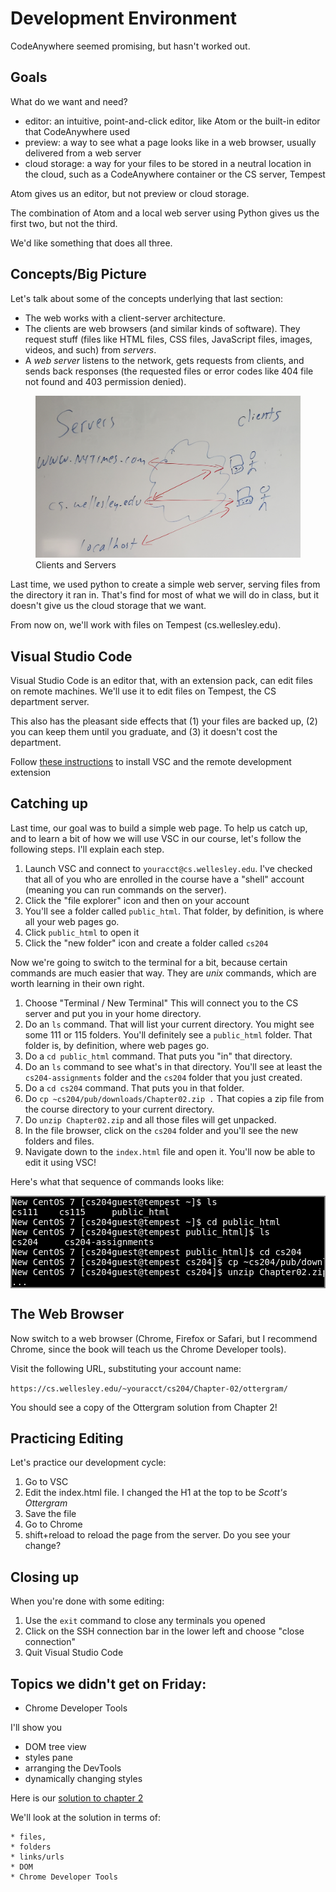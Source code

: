 # Development Environment

CodeAnywhere seemed promising, but hasn't worked out.

## Goals

What do we want and need?

* editor: an intuitive, point-and-click editor, like Atom or the built-in editor
  that CodeAnywhere used
* preview: a way to see what a page looks like in a web browser, usually
  delivered from a web server
* cloud storage: a way for your files to be stored in a neutral location
  in the cloud, such as a CodeAnywhere container or the CS server, Tempest

Atom gives us an editor, but not preview or cloud storage.

The combination of Atom and a local web server using Python gives us the
first two, but not the third.

We'd like something that does all three.

## Concepts/Big Picture

Let's talk about some of the concepts underlying that last section:

* The web works with a client-server architecture.
* The clients are web browsers (and similar kinds of software). They
request stuff (files like HTML files, CSS files, JavaScript files, images,
videos, and such) from <em>servers</em>.
* A *web server* listens to the network, gets
requests from clients, and sends back responses (the requested files or error codes
like 404 file not found and 403 permission denied).

<figure>
<img src="clients-and-servers-sketch.jpg">
<figcaption>Clients and Servers</figcaption>
</figure>

Last time, we used python to create a simple web server, serving files
from the directory it ran in. That's find for most of what we will do in
class, but it doesn't give us the cloud storage that we want.

From now on, we'll work with files on Tempest (cs.wellesley.edu).

## Visual Studio Code

Visual Studio Code is an editor that, with an extension pack, can edit
files on remote machines. We'll use it to edit files on Tempest, the CS
department server. 

This also has the pleasant side effects that (1) your files are backed up,
(2) you can keep them until you graduate, and (3) it doesn't cost the
department. 

Follow [these instructions](../../reading/visual-studio-code.html) to install
VSC and the remote development extension

## Catching up

Last time, our goal was to build a simple web page. To help us catch up,
and to learn a bit of how we will use VSC in our course, let's follow the
following steps. I'll explain each step.

1. Launch VSC and connect to `youracct@cs.wellesley.edu`. I've checked
that all of you who are enrolled in the course have a "shell" account
(meaning you can run commands on the server).
1. Click the "file explorer" icon and then on your account
1. You'll see a folder called `public_html`. That folder, by definition,
is where all your web pages go.
1. Click `public_html` to open it
1. Click the "new folder" icon and create a folder called `cs204`

Now we're going to switch to the terminal for a bit, because certain
commands are much easier that way. They are *unix* commands, which are
worth learning in their own right. 

1. Choose "Terminal / New Terminal" This will connect you to the CS server and put you in
your home directory.
1. Do an `ls` command. That will list your current directory. You might
see some 111 or 115 folders. You'll definitely see a `public_html`
folder. That folder is, by definition, where web pages go.
1. Do a `cd public_html` command. That puts you "in" that directory.
1. Do an `ls` command to see what's in that directory. You'll see at least
the `cs204-assignments` folder and the `cs204` folder that you just created.
1. Do a `cd cs204` command. That puts you in that folder.
1. Do `cp ~cs204/pub/downloads/Chapter02.zip .` That copies a zip file from
the course directory to your current directory.
1. Do `unzip Chapter02.zip` and all those files will get unpacked.
1. In the file browser, click on the `cs204` folder and you'll see the
new folders and files.
1. Navigate down to the `index.html` file and open it. You'll now be able
to edit it using VSC!

Here's what that sequence of commands looks like:
<pre style="background-color:black;color:white;border:2px solid gray">
New CentOS 7 [cs204guest@tempest ~]$ ls
cs111    cs115     public_html
New CentOS 7 [cs204guest@tempest ~]$ cd public_html
New CentOS 7 [cs204guest@tempest public_html]$ ls
cs204     cs204-assignments
New CentOS 7 [cs204guest@tempest public_html]$ cd cs204
New CentOS 7 [cs204guest@tempest cs204]$ cp ~cs204/pub/downloads/Chapter02.zip .
New CentOS 7 [cs204guest@tempest cs204]$ unzip Chapter02.zip
...
</pre>

## The Web Browser

Now switch to a web browser (Chrome, Firefox or Safari, but I recommend
Chrome, since the book will teach us the Chrome Developer tools).

Visit the following URL, substituting your account name:

`https://cs.wellesley.edu/~youracct/cs204/Chapter-02/ottergram/`

You should see a copy of the Ottergram solution from Chapter 2!

## Practicing Editing

Let's practice our development cycle:

1. Go to VSC
1. Edit the index.html file. I changed the H1 at the top to be *Scott's Ottergram*
1. Save the file
1. Go to Chrome
1. shift+reload to reload the page from the server. Do you see your change?

## Closing up

When you're done with some editing:

1. Use the `exit` command to close any terminals you opened
1. Click on the SSH connection bar in the lower left and choose "close connection"
1. Quit Visual Studio Code

## Topics we didn't get on Friday:

* Chrome Developer Tools

I'll show you

* DOM tree view
* styles pane
* arranging the DevTools
* dynamically changing styles

Here is our [solution to chapter
  2](../../front-end-dev-resources/book-solutions/Chapter-02/ottergram/index.html)

We'll look at the solution in terms of:

    * files,
    * folders
    * links/urls
    * DOM
    * Chrome Developer Tools
